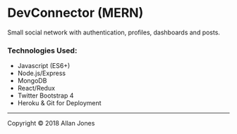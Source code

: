 # DevConnector (MERN)
Small social network with authentication, profiles, dashboards and posts.



### Technologies Used:

- Javascript (ES6+)
- Node.js/Express
- MongoDB
- React/Redux
- Twitter Bootstrap 4
- Heroku & Git for Deployment



------

Copyright © 2018 Allan Jones